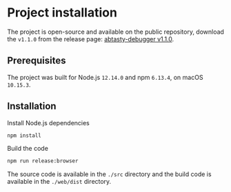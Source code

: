 # Project installation

The project is open-source and available on the public repository, download the `v1.1.0` from the release page: [abtasty-debugger v1.1.0](https://github.com/yoriiis/abtasty-debugger/releases/tag/1.1.0).

## Prerequisites

The project was built for Node.js `12.14.0` and npm `6.13.4`, on macOS `10.15.3`.

## Installation

Install Node.js dependencies

```bash
npm install
```

Build the code

```bash
npm run release:browser
```

The source code is available in the `./src` directory and the build code is available in the `./web/dist` directory.
